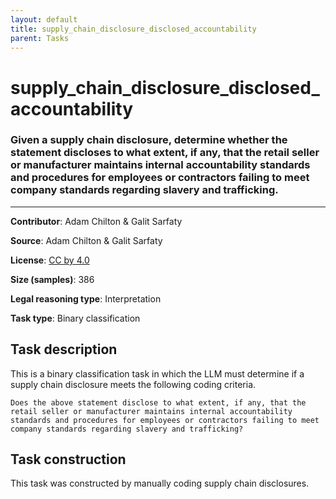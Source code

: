 ```yaml
---
layout: default
title: supply_chain_disclosure_disclosed_accountability
parent: Tasks
---
```

# supply_chain_disclosure_disclosed_accountability

### Given a supply chain disclosure, determine whether the statement discloses to what extent, if any, that the retail seller or manufacturer maintains internal accountability standards and procedures for employees or contractors failing to meet company standards regarding slavery and trafficking.
---

**Contributor**: Adam Chilton & Galit Sarfaty

**Source**: Adam Chilton & Galit Sarfaty

**License**: [CC by 4.0](https://creativecommons.org/licenses/by/4.0/)

**Size (samples)**: 386

**Legal reasoning type**: Interpretation

**Task type**: Binary classification

## Task description

This is a binary classification task in which the LLM must determine if a supply chain disclosure meets the following coding criteria.

```text
Does the above statement disclose to what extent, if any, that the retail seller or manufacturer maintains internal accountability standards and procedures for employees or contractors failing to meet company standards regarding slavery and trafficking?
```

## Task construction

This task was constructed by manually coding supply chain disclosures.

